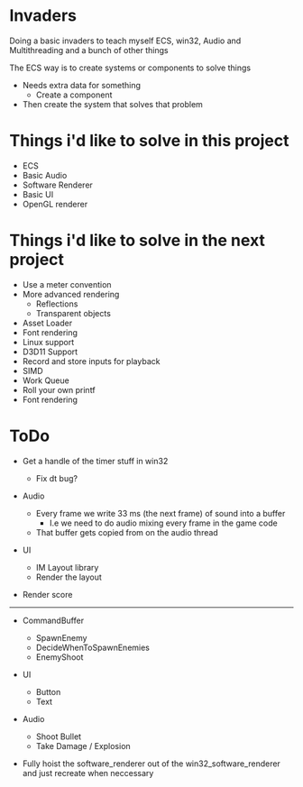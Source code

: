 # Invaders
Doing a basic invaders to teach myself ECS, win32, Audio and Multithreading and a bunch of other things

The ECS way is to create systems or components to solve things
* Needs extra data for something
    * Create a component
* Then create the system that solves that problem

# Things i'd like to solve in this project
* ECS
* Basic Audio
* Software Renderer
* Basic UI
* OpenGL renderer


# Things i'd like to solve in the next project
* Use a meter convention
* More advanced rendering
    * Reflections
    * Transparent objects
* Asset Loader
* Font rendering
* Linux support
* D3D11 Support
* Record and store inputs for playback
* SIMD
* Work Queue
* Roll your own printf
* Font rendering


# ToDo
* Get a handle of the timer stuff in win32
  * Fix dt bug?

* Audio
    * Every frame we write 33 ms (the next frame) of sound into a buffer
      * I.e we need to do audio mixing every frame in the game code
    * That buffer gets copied from on the audio thread

* UI
    * IM Layout library
    * Render the layout

* Render score

----
* CommandBuffer
    * SpawnEnemy
    * DecideWhenToSpawnEnemies
    * EnemyShoot

* UI
    * Button
    * Text

* Audio
    * Shoot Bullet
    * Take Damage / Explosion


* Fully hoist the software_renderer out of the win32_software_renderer and just recreate when neccessary
